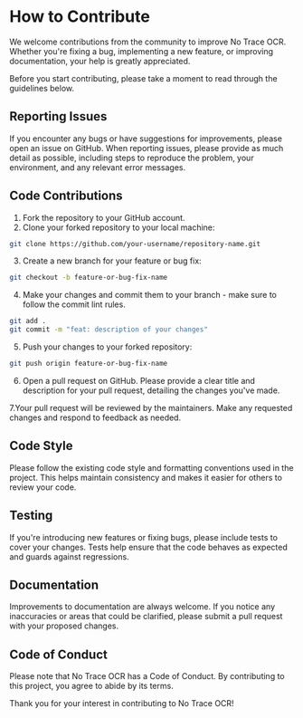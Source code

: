 # How to Contribute

We welcome contributions from the community to improve No Trace OCR. Whether you're fixing a bug, implementing a new feature, or improving documentation, your help is greatly appreciated.

Before you start contributing, please take a moment to read through the guidelines below.

## Reporting Issues

If you encounter any bugs or have suggestions for improvements, please open an issue on GitHub. When reporting issues, please provide as much detail as possible, including steps to reproduce the problem, your environment, and any relevant error messages.

## Code Contributions

1. Fork the repository to your GitHub account.
2. Clone your forked repository to your local machine:

``` bash
git clone https://github.com/your-username/repository-name.git
```

3. Create a new branch for your feature or bug fix:

``` bash
git checkout -b feature-or-bug-fix-name
```

4. Make your changes and commit them to your branch - make sure to follow the commit lint rules.

``` bash
git add .
git commit -m "feat: description of your changes"
```

5. Push your changes to your forked repository:

``` bash
git push origin feature-or-bug-fix-name
```

6. Open a pull request on GitHub. Please provide a clear title and description for your pull request, detailing the changes you've made.

7.Your pull request will be reviewed by the maintainers. Make any requested changes and respond to feedback as needed.

## Code Style

Please follow the existing code style and formatting conventions used in the project. This helps maintain consistency and makes it easier for others to review your code.

## Testing

If you're introducing new features or fixing bugs, please include tests to cover your changes. Tests help ensure that the code behaves as expected and guards against regressions.

## Documentation

Improvements to documentation are always welcome. If you notice any inaccuracies or areas that could be clarified, please submit a pull request with your proposed changes.

## Code of Conduct

Please note that No Trace OCR has a Code of Conduct. By contributing to this project, you agree to abide by its terms.

Thank you for your interest in contributing to No Trace OCR!
